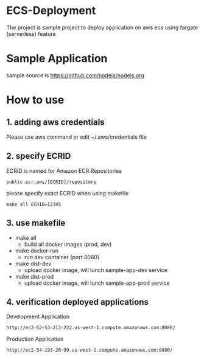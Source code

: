 # ECS-Deployment

The project is sample project to deploy application on aws ecs using fargate (serverless) feature

# Sample Application

sample source is https://github.com/nodejs/nodejs.org

# How to use
## 1. adding aws credentials 

Please use aws command or edit ~/.aws/credentials file

## 2. specify ECRID

ECRID is named for Amazon ECR Repositories
```
public.ecr.aws/[ECRID]/repository
```
please specify exact ECRID when using makefile
```
make all ECRID=12345
```

## 3. use makefile

- make all
  - build all docker images (prod, dev)
- make docker-run
  - run dev container (port 8080)
- make dist-dev
  - upload docker image, will lunch sample-app-dev service
- make dist-prod
  - upload docker image, will lunch sample-app-prod service

## 4. verification deployed applications

Development Application
```
http://ec2-52-53-213-222.us-west-1.compute.amazonaws.com:8080/
```
Production Application
```
http://ec2-54-193-26-99.us-west-1.compute.amazonaws.com:8080/
```
  